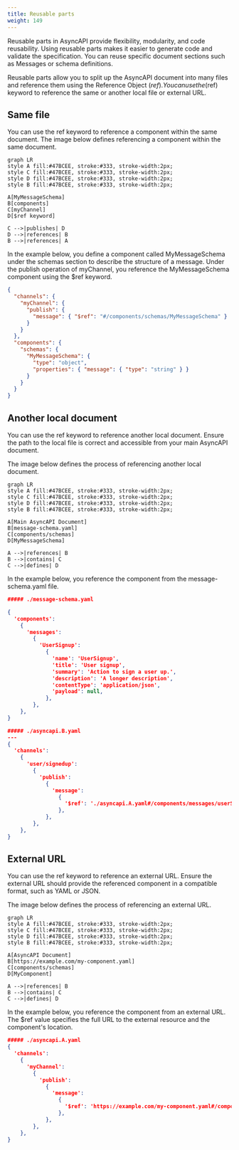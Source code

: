 ```yaml
---
title: Reusable parts
weight: 149
---
```


Reusable parts in AsyncAPI provide flexibility, modularity, and code reusability. Using reusable parts makes it easier to generate code and validate the specification. You can reuse specific document sections such as Messages or schema definitions.

Reusable parts allow you to split up the AsyncAPI document into many files and reference them using the Reference Object ($ref). You can use the ($ref) keyword to reference the same or another local file or external URL.

## Same file

You can use the ref keyword to reference a component within the same document. The image below defines referencing a component within the same document.

```mermaid
graph LR
style A fill:#47BCEE, stroke:#333, stroke-width:2px;
style C fill:#47BCEE, stroke:#333, stroke-width:2px;
style D fill:#47BCEE, stroke:#333, stroke-width:2px;
style B fill:#47BCEE, stroke:#333, stroke-width:2px;

A[MyMessageSchema]
B[components]
C[myChannel]
D[$ref keyword]

C -->|publishes| D
D -->|references| B
B -->|references| A
```

In the example below, you define a component called MyMessageSchema under the schemas section to describe the structure of a message. Under the publish operation of myChannel, you reference the MyMessageSchema component using the $ref keyword.

```json
{
  "channels": {
    "myChannel": {
      "publish": {
        "message": { "$ref": "#/components/schemas/MyMessageSchema" }
      }
    }
  },
  "components": {
    "schemas": {
      "MyMessageSchema": {
        "type": "object",
        "properties": { "message": { "type": "string" } }
      }
    }
  }
}
```

## Another local document

You can use the ref keyword to reference another local document. Ensure the path to the local file is correct and accessible from your main AsyncAPI document.

The image below defines the process of referencing another local document.

```mermaid
graph LR
style A fill:#47BCEE, stroke:#333, stroke-width:2px;
style C fill:#47BCEE, stroke:#333, stroke-width:2px;
style D fill:#47BCEE, stroke:#333, stroke-width:2px;
style B fill:#47BCEE, stroke:#333, stroke-width:2px;

A[Main AsyncAPI Document]
B[message-schema.yaml]
C[components/schemas]
D[MyMessageSchema]

A -->|references| B
B -->|contains| C
C -->|defines| D
```

In the example below, you reference the component from the message-schema.yaml file.

```json
##### ./message-schema.yaml

{
  'components':
    {
      'messages':
        {
          'UserSignup':
            {
              'name': 'UserSignup',
              'title': 'User signup',
              'summary': 'Action to sign a user up.',
              'description': 'A longer description',
              'contentType': 'application/json',
              'payload': null,
            },
        },
    },
}
```

```json
##### ./asyncapi.B.yaml
---
{
  'channels':
    {
      'user/signedup':
        {
          'publish':
            {
              'message':
                {
                  '$ref': './asyncapi.A.yaml#/components/messages/userSignedUp',
                },
            },
        },
    },
}
```

## External URL

You can use the ref keyword to reference an external URL. Ensure the external URL should provide the referenced component in a compatible format, such as YAML or JSON.

The image below defines the process of referencing an external URL.

```mermaid
graph LR
style A fill:#47BCEE, stroke:#333, stroke-width:2px;
style C fill:#47BCEE, stroke:#333, stroke-width:2px;
style D fill:#47BCEE, stroke:#333, stroke-width:2px;
style B fill:#47BCEE, stroke:#333, stroke-width:2px;

A[AsyncAPI Document]
B[https://example.com/my-component.yaml]
C[components/schemas]
D[MyComponent]

A -->|references| B
B -->|contains| C
C -->|defines| D
```

In the example below, you reference the component from an external URL. The $ref value specifies the full URL to the external resource and the component's location.

```json
##### ./asyncapi.A.yaml
{
  'channels':
    {
      'myChannel':
        {
          'publish':
            {
              'message':
                {
                  '$ref': 'https://example.com/my-component.yaml#/components/schemas/MyComponent',
                },
            },
        },
    },
}
```
